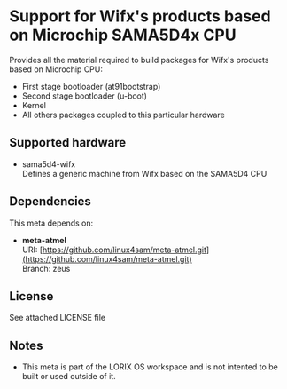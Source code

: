 # Support for Wifx's products based on Microchip SAMA5D4x CPU
Provides all the material required to build packages for Wifx's products based on Microchip CPU:
* First stage bootloader (at91bootstrap)
* Second stage bootloader (u-boot)
* Kernel
* All others packages coupled to this particular hardware

## Supported hardware
* sama5d4-wifx<br />
  Defines a generic machine from Wifx based on the SAMA5D4 CPU

## Dependencies

This meta depends on:

* **meta-atmel**<br />
  URI: [https://github.com/linux4sam/meta-atmel.git](https://github.com/linux4sam/meta-atmel.git)<br />
  Branch: zeus<br />

## License
See attached LICENSE file

## Notes
* This meta is part of the LORIX OS workspace and is not intented to be built or used outside of it.